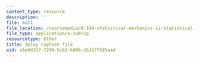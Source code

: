 ```yaml
---
content_type: resource
description: ''
file: null
file_location: /coursemedia/8-334-statistical-mechanics-ii-statistical-physics-of-fields-spring-2014/a5e9d31772995cb2b80b2b317f505aa4_H44LyNdIi5E.vtt
file_type: application/x-subrip
resourcetype: Other
title: 3play caption file
uid: a5e9d317-7299-5cb2-b80b-2b317f505aa4
---
```

